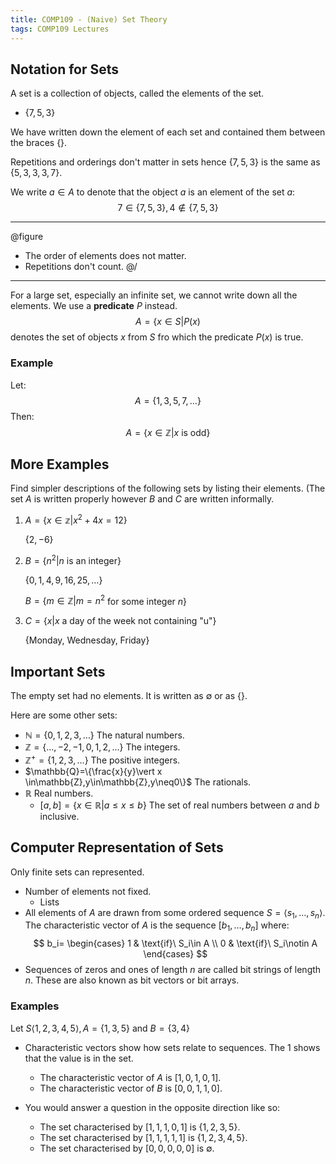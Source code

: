 ```yaml
---
title: COMP109 - (Naive) Set Theory
tags: COMP109 Lectures
---
```

## Notation for Sets
A set is a collection of objects, called the elements of the set. 

* $\{7,5,3\}$

We have written down the element of each set and contained them between the braces $\{\}$.

Repetitions and orderings don't matter in sets hence $\{7,5,3\}$ is the same as $\{5,3,3,3,7\}$. 

We write $a\in A$ to denote that the object $a$ is an element of the set $a$: $$7\in\{7,5,3\},4\notin\{7,5,3\}$$

---
@figure
* The order of elements does not matter.
* Repetitions don't count.
@/
---

For a large set, especially an infinite set, we cannot write down all the elements. We use a **predicate** $P$ instead.
$$A=\{x\in S\vert P(x)$$
denotes the set of objects $x$ from $S$ fro which the predicate $P(x)$ is true.

### Example
Let:
$$A = \{1,3,5,7,\ldots\}$$
Then:
$$A=\{x\in \mathbb{Z} \vert x \text{ is odd}\}$$

## More Examples
Find simpler descriptions of the following sets by listing their elements. (The set $A$ is written properly however $B$ and $C$ are written informally.

1. $A=\{x\in\mathbb{z}\vert x^2+4x=12\}$

	$\{2,-6\}$
1. $B=\{n^2\vert n$ is an integer$\}$

	$\{0,1,4,9,16,25,\ldots\}$
	
	$B=\{m\in\mathbb{Z}\vert m=n^2$ for some integer $n\}$
	
1. $C=\{x\vert x$ a day of the week not containing "u"$\}$
	
	$\{$Monday, Wednesday, Friday$\}$
	
## Important Sets
The empty set had no elements. It is written as $\emptyset$ or as $\{\}$. 

Here are some other sets:

* $\mathbb{N}=\{0,1,2,3,\ldots\}$ The natural numbers.
* $\mathbb{Z}=\{\ldots,-2,-1,0,1,2,\ldots\}$ The integers.
* $\mathbb{Z^+}=\{1,2,3,\ldots\}$ The positive integers.
* $\mathbb{Q}=\{\frac{x}{y}\vert x \in\mathbb{Z},y\in\mathbb{Z},y\neq0\}$ The rationals.
* $\mathbb{R}$ Real numbers.
	* $[a,b]=\{x\in\mathbb{R}\vert a\leq x \leq b\}$ The set of real numbers between $a$ and $b$ inclusive.
	
## Computer Representation of Sets
Only finite sets can represented.

* Number of elements not fixed.
	* Lists
* All elements of $A$ are drawn from some ordered sequence $S=\langle s_1,\ldots,s_n\rangle$. The characteristic vector of $A$ is the sequence $[b_1,\ldots,b_n]$ where:
$$
    b_i=
    \begin{cases}
      1 & \text{if}\ S_i\in A \\
      0 & \text{if}\ S_i\notin A
    \end{cases}
$$
* Sequences of zeros and ones of length $n$ are called bit strings of length $n$. These are also known as bit vectors or bit arrays.

### Examples
Let $S\langle 1,2,3,4,5\rangle, A = \{1,3,5\}$ and $B=\{3,4\}$

* Characteristic vectors show how sets relate to sequences. The $1$ shows that the value is in the set.
	* The characteristic vector of $A$ is $[1,0,1,0,1]$. 
	* The characteristic vector of $B$ is $[0,0,1,1,0]$.
	
* You would answer a question in the opposite direction like so:
	* The set characterised by $[1,1,1,0,1]$ is $\{1,2,3,5\}$.
	* The set characterised by $[1,1,1,1,1]$ is $\{1,2,3,4,5\}$.
	* The set characterised by $[0,0,0,0,0]$ is $\emptyset$.